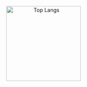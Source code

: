 <p align="center"> 
  <img alt="Top Langs" height="200px" src="https://github-readme-stats.vercel.app/api/top-langs/?username=naga-ko&layout=compact&show_icons=true&theme=onedark" />
<!--   <img alt="github stats" height="200px" src="https://github-readme-stats.vercel.app/api?username=naga-ko&theme=onedark&show_icons=ture" /> -->
</p>
